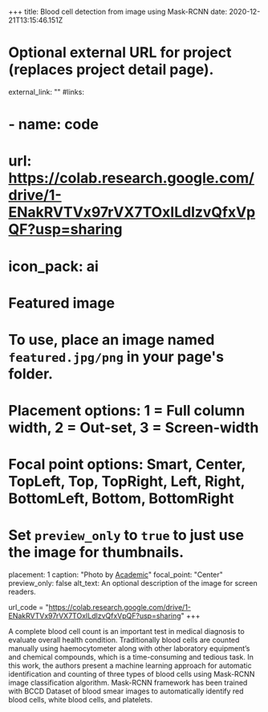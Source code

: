 +++
title: Blood cell detection from image using Mask-RCNN
date: 2020-12-21T13:15:46.151Z

# Optional external URL for project (replaces project detail page).
external_link: ""
#links:
#  - name: code
#    url: https://colab.research.google.com/drive/1-ENakRVTVx97rVX7TOxILdlzvQfxVpQF?usp=sharing
#    icon_pack: ai

# Featured image
# To use, place an image named `featured.jpg/png` in your page's folder.
# Placement options: 1 = Full column width, 2 = Out-set, 3 = Screen-width
# Focal point options: Smart, Center, TopLeft, Top, TopRight, Left, Right, BottomLeft, Bottom, BottomRight
# Set `preview_only` to `true` to just use the image for thumbnails.

placement: 1
caption: "Photo by [Academic](https://sourcethemes.com/academic/)"
focal_point: "Center"
preview_only: false
alt_text: An optional description of the image for screen readers.

url_code = "https://colab.research.google.com/drive/1-ENakRVTVx97rVX7TOxILdlzvQfxVpQF?usp=sharing"
+++

<!--StartFragment-->

A complete blood cell count is an important test in medical diagnosis to evaluate overall health condition. Traditionally blood cells are counted manually using haemocytometer along with other laboratory equipment’s and chemical compounds, which is a time-consuming and tedious task. In this work, the authors present a machine learning approach for automatic identification and counting of three types of blood cells using Mask-RCNN image classification algorithm. Mask-RCNN framework has been trained with BCCD Dataset of blood smear images to automatically identify red blood cells, white blood cells, and platelets.

<!--EndFragment-->
